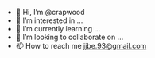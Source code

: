 - 👋 Hi, I’m @crapwood
- 👀 I’m interested in ...
- 🌱 I’m currently learning ...
- 💞️ I’m looking to collaborate on ...
- 📫 How to reach me jjbe.93@gmail.com

<!---
crapwood/crapwood is a ✨ special ✨ repository because its `README.md` (this file) appears on your GitHub profile.
You can click the Preview link to take a look at your changes.
--->
